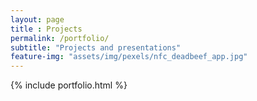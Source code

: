 ```yaml
---
layout: page
title : Projects
permalink: /portfolio/
subtitle: "Projects and presentations"
feature-img: "assets/img/pexels/nfc_deadbeef_app.jpg"
---
```


{% include portfolio.html %}
